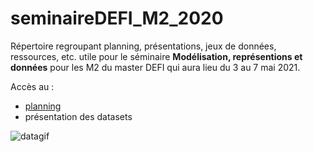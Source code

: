 # seminaireDEFI_M2_2020
Répertoire regroupant planning, présentations, jeux de données, ressources, etc. utile pour le séminaire **Modélisation, représentions et données** pour les M2 du master DEFI qui aura lieu du 3 au 7 mai 2021.

Accès au :
* [planning](/planning.md)
* présentation des datasets

![datagif](https://media0.giphy.com/media/3osxYc2axjCJNsCXyE/giphy.gif)
